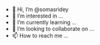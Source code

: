 - 👋 Hi, I’m @somasridey
- 👀 I’m interested in ...
- 🌱 I’m currently learning ...
- 💞️ I’m looking to collaborate on ...
- 📫 How to reach me ...

<!---
somasridey/somasridey is a ✨ special ✨ repository because its `README.md` (this file) appears on your GitHub profile.
You can click the Preview link to take a look at your changes.
--->
